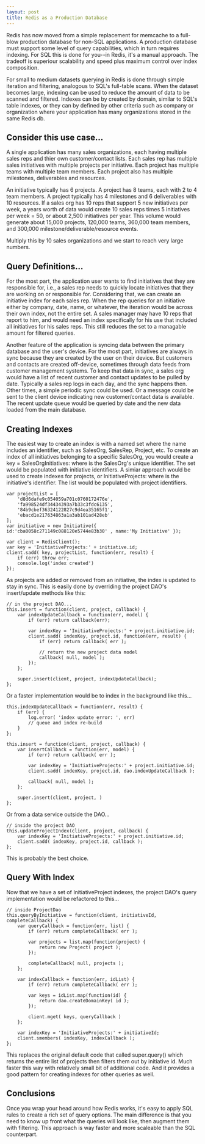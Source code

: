 ```yaml
---
layout: post
title: Redis as a Production Database
---
```


Redis has now moved from a simple replacement for memcache to a full-blow production database for non-SQL applications.  A production database must support some level of query capabilities, which in turn requires indexing.  For SQL this is done for you--in Redis, it's a manual approach.  The tradeoff is superiour scalability and speed plus maximum control over index composition.

For small to medium datasets querying in Redis is done through simple iteration and filtering, analogous to SQL's full-table scans.  When the dataset becomes large, indexing can be used to reduce the amount of data to be scanned and filtered.   Indexes can be by created by domain, similar to SQL's table indexes, or they can by defined by other criteria such as company or organization where your application has many organizations stored in the same Redis db.  

## Consider this use case...

A single application has many sales organizations, each having multiple sales reps and thier own customer/contact lists.  Each sales rep has multiple sales initiatives with multiple projects per initiative.  Each project has multiple teams with multiple team members.  Each project also has multiple milestones, deliverables and resources.

An initiative typically has 6 projects.  A project has 8 teams, each with 2 to 4 team members.  A project typically has 4 milestones and 6 deliverables with 10 resources.  If a sales org has 10 reps that support 5 new initiatives per week, a years worth of data would create 10 sales reps times 5 initiatives per week = 50, or about 2,500 initiatives per year.  This volume would generate about 15,000 projects, 120,000 teams, 360,000 team members, and 300,000 milestone/deliverable/resource events.

Multiply this by 10 sales organizations and we start to reach very large numbers.

## Query Definitions...

For the most part, the application user wants to find initiatives that they are responsible for, i.e., a sales rep needs to quickly locate initiatives that they are working on or responsible for.  Considering that, we can create an initiative index for each sales rep.  When the rep queries for an initiative either by company, date, name, or whatever, the iteration would be across their own index, not the entire set.  A sales manager may have 10 reps that report to him, and would need an index specifically for his use that included all initiatives for his sales reps.  This still reduces the set to a managable amount for filtered queries.

Another feature of the application is syncing data between the primary database and the user's device.  For the most part, initiatives are always in sync because they are created by the user on their device.  But customers and contacts are created off-device, sometimes through data feeds from customer management systems.  To keep that data in sync, a sales org would have a list of recent customer and contact updates to be pulled by date.  Typically a sales rep logs in each day, and the sync happens then.  Other times, a simple periodic sync could be used.  Or a message could be sent to the client device indicating new customer/contact data is available.  The recent update queue would be queried by date and the new data loaded from the main database.

## Creating Indexes

The easiest way to create an index is with a named set where the name includes an identifier, such as SalesOrg, SalesRep, Project, etc.  To create an index of all initiatives belonging to a specific SalesOrg, you would create a key = SalesOrgInitiatives:<id> where <id> is the SalesOrg's unique identifier.  The set would be populated with initiative identifiers.  A simiar approach would be used to create indexes for projects, or InitiativeProjects:<id> where <id> is the initiative's identifier.  The list would be populated with project identifiers.

~~~
var projectList = [ 
	'd8d6dafe9c054059a701c0760172476e', 
	'fa998524df34434393a7b33c3fdc6135', 
	'84b9cbef36324122827c9d4ea35165f1', 
	'ebacd1e217634863a1a3ab101ad428eb' 
];
var initiative = new Initiative({ id:'cba0058c271149c088120e5744e83b30' , name:'My Initiative' });

var client = RedisClient();
var key = 'InitiativeProjects:' + initiative.id;
client.sadd( key, projectList, function(err, result) {
	if (err) throw err;
	console.log('index created')
});
~~~

As projects are added or removed from an initiative, the index is updated to stay in sync.  This is easily done by overriding the project DAO's insert/update methods like this:

~~~
// in the project DAO...
this.insert = function(client, project, callback) {
	var indexUpdateCallback = function(err, model) {
		if (err) return callback(err);
		
		var indexKey = 'InitiativeProjects:' + project.initiative.id;
		client.sadd( indexKey, project.id, function(err, result) {
			if (err) return callback( err );
			
			// return the new project data model
			callback( null, model );
		});
	};
	
	super.insert(client, project, indexUpdateCallback);
};
~~~

Or a faster implementation would be to index in the background like this...

~~~
this.indexUpdateCallback = function(err, result) {
	if (err) {
		log.error( 'index update error: ', err)
		// queue and index re-build
	}
};

this.insert = function(client, project, callback) {
	var insertCallback = function(err, model) {
		if (err) return callback( err );
		
		var indexKey = 'InitiativeProjects:' + project.initiative.id;
		client.sadd( indexKey, project.id, dao.indexUpdateCallback );
		
		callback( null, model );
	};
	
	super.insert(client, project, )
};
~~~

Or from a data service outside the DAO...

~~~
// inside the project DAO
this.updateProjectIndex(client, project, callback) {
	var indexKey = 'InitiativeProjects:' + project.initiative.id;
	client.sadd( indexKey, project.id, callback );
};
~~~

This is probably the best choice.

## Query With Index

Now that we have a set of InitiativeProject indexes, the project DAO's query implementation would be refactored to this...

~~~
// inside ProjectDao
this.queryByInitiative = function(client, initiativeId, completeCallback) {
	var queryCallback = function(err, list) {
		if (err) return completeCallback( err );
		
		var projects = list.map(function(project) {
			return new Project( project );
		});
		
		completeCallback( null, projects );
	};
	
	var indexCallback = function(err, idList) {
		if (err) return completeCallback( err );
		
		var keys = idList.map(function(id) {
			return dao.createDomainKey( id );
		});
		
		client.mget( keys, queryCallback )
	};
	
	var indexKey = 'InitiativeProjects:' + initiativeId;
	client.smembers( indexKey, indexCallback );
};

~~~

This replaces the original default code that called super.query() which returns the entire list of projects then filters them out by initiative id.  Much faster this way with relatively small bit of additional code.  And it provides a good pattern for creating indexes for other queries as well.

## Conclusions

Once you wrap your head around how Redis works, it's easy to apply SQL rules to create a rich set of query options.  The main difference is that you need to know up front what the queries will look like, then augment them with filtering.  This approach is way faster and more scaleable than the SQL counterpart.






